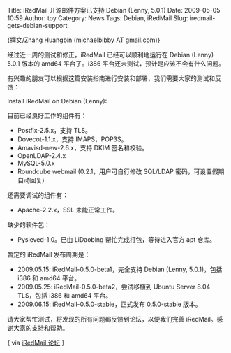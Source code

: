 Title: iRedMail 开源邮件方案已支持 Debian (Lenny, 5.0.1)
Date: 2009-05-05 10:59
Author: toy
Category: News
Tags: Debian, iRedMail
Slug: iredmail-gets-debian-support

{撰文/Zhang Huangbin (michaelbibby AT gmail.com)}

经过近一周的测试和修正，iRedMail 已经可以顺利地运行在 Debian (Lenny)
5.0.1 版本的 amd64 平台了。i386 平台还未测试，预计是应该不会有什么问题。

有兴趣的朋友可以根据这篇安装指南进行安装和部署，我们需要大家的测试和反馈：

Install iRedMail on Debian (Lenny):

目前已经良好工作的组件有：

* Postfix-2.5.x，支持 TLS。  
* Dovecot-1.1.x，支持 IMAPS，POP3S。  
* Amavisd-new-2.6.x，支持 DKIM 签名和校验。  
* OpenLDAP-2.4.x  
* MySQL-5.0.x  
* Roundcube webmail (0.2.1，用户可自行修改 SQL/LDAP
密码，可设置假期自动回复)

还需要调试的组件有：

* Apache-2.2.x，SSL 未能正常工作。

缺少的软件包：

* Pysieved-1.0。已由 LiDaobing 帮忙完成打包，等待进入官方 apt 仓库。

暂定的 iRedMail 发布周期是：

* 2009.05.15: iRedMail-0.5.0-beta1，完全支持 Debian (Lenny,
5.0.1)，包括 i386 和 amd64 平台。  
* 2009.05.25: iRedMail-0.5.0-beta2，尝试移植到 Ubuntu Server 8.04
TLS，包括 i386 和 amd64 平台。  
* 2009.06.15: iRedMail-0.5.0-stable，正式发布 0.5.0-stable 版本。

请大家帮忙测试，将发现的所有问题都反馈到论坛，以便我们完善
iRedMail。感谢大家的支持和帮助。

{ via [iRedMail
论坛](http://www.iredmail.org/bbs/viewthread.php?tid=760) }
